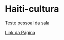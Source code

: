 # Haiti-cultura
 Teste pessoal da sala


<a href="https://djellonicolas10.github.io/Haiti-cultura/haiti.html">Link da Página</a>